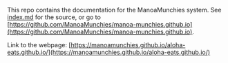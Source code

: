 This repo contains the documentation for the ManoaMunchies system. See [index.md](index.md) for the source, or go to [https://github.com/ManoaMunchies/manoa-munchies.github.io](https://github.com/ManoaMunchies/manoa-munchies.github.io).

Link to the webpage: [https://manoamunchies.github.io/aloha-eats.github.io/](https://manoamunchies.github.io/aloha-eats.github.io/)
